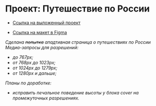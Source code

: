 # **Проект: Путешествие по России**

* [Ссылка на выложенный проект](https://ihidewhenitrains.github.io/russian-travel)

* [Ссылка на макет в Figma](https://www.figma.com/file/5S2WSbEFL6awjVWJ0NWL8Q/Sprint-3_-Russia-_-desktop-mobile?node-id=28503%3A0)

_Сделана ~~попытка~~ ападтивная страница о путешествиях по России_
_Медиа-запросы для разрешений:_
- _до 767px;_
- _от 768px до 1023px;_
- _от 1024px до 1279px;_
- _от 1280px и дальше;_

_Планы по доработке:_
- _исправить печальное поведение высоты у блока cover на промежуточных разрешениях._